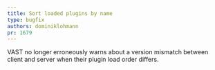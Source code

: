 ```yaml
---
title: Sort loaded plugins by name
type: bugfix
authors: dominiklohmann
pr: 1679
---
```


VAST no longer erroneously warns about a version mismatch between client and
server when their plugin load order differs.
